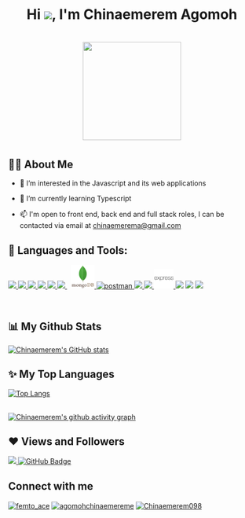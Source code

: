 
 <h1 align="center">Hi <img src="https://raw.githubusercontent.com/MartinHeinz/MartinHeinz/master/wave.gif" width="30px">, I'm Chinaemerem Agomoh</h1>

<h1 align="center"><a href="#"><img width="200" height="200" src="https://i.imgur.com/799y5A3.png"/></a></h1>

## 🙋‍♂️ About Me

- 👀 I’m interested in the Javascript and its web applications

- 🌱 I’m currently learning Typescript

- 📫 I'm open to front end, back end and full stack roles, I can be contacted via email at chinaemerema@gmail.com


## 🚀 Languages and Tools:

<p align="left"> 
    <a href="https://reactjs.org/" target="_blank"> <img src="https://img.icons8.com/ultraviolet/50/000000/react--v1.png"/> </a>
    <a href="https://developer.mozilla.org/en-US/docs/Web/JavaScript" target="_blank"> <img src="https://img.icons8.com/color/48/000000/javascript.png"/> </a> 
    <a href="https://www.w3.org/html/" target="_blank"> <img src="https://img.icons8.com/color/48/000000/html-5.png"/> </a> 
    <a href="https://www.w3schools.com/css/" target="_blank"> <img src="https://img.icons8.com/color/48/000000/css3.png"/> </a> 
    <a href="https://getbootstrap.com" target="_blank"> <img src="https://img.icons8.com/color/48/000000/bootstrap.png"/> </a> 
    <a style="padding-right:8px;" href="https://nodejs.org" target="_blank"> <img src="https://img.icons8.com/color/48/000000/nodejs.png"/> </a> 
    <a href="https://www.mongodb.com/" target="_blank"> <img src="https://raw.githubusercontent.com/devicons/devicon/master/icons/mongodb/mongodb-original-wordmark.svg" alt="mongodb" width="48" height="48"/> </a>  
    <a href="https://postman.com" target="_blank"> <img src="https://www.vectorlogo.zone/logos/getpostman/getpostman-icon.svg" alt="postman" width="45" height="45"/> </a>   
    <a href="https://git-scm.com/" target="_blank"> <img src="https://img.icons8.com/color/48/000000/git.png"/> </a> 
    <a href="https://redux.js.org" target="_blank"> <img src="https://img.icons8.com/color/48/000000/redux.png"/> </a>
    <a href="https://expressjs.com" target="_blank"> <img src="https://raw.githubusercontent.com/devicons/devicon/master/icons/express/express-original-wordmark.svg" alt="express" width="40" height="40"/> </a>
   <a href="https:/v4.mui.com" target="_blank">  <img src="https://img.icons8.com/color/50/000000/material-ui.png"/></a>
    <a href="https://www.npmjs.com/" target="_blank"> <img src="https://img.icons8.com/color/50/000000/npm.png"/></a>
    <a href="https://www.heroku.com/" target="_blank"> <img src="https://img.icons8.com/color/50/000000/heroku.png"/></a>   
</p>


<br/>

## 📊 My Github Stats

[![Chinaemerem's GitHub stats](https://github-readme-stats.vercel.app/api?username=AgomohC&hide=prs&count_private=true&show_icons=true&theme=radical)](https://github.com/anuraghazra/github-readme-stats)

## ✨ My Top Languages 

[![Top Langs](https://github-readme-stats.vercel.app/api/top-langs/?username=AgomohC&layout=compact)](https://github.com/anuraghazra/github-readme-stats)
<br/>
<br/>


[![Chinaemerem's github activity graph](https://activity-graph.herokuapp.com/graph?username=AgomohC&theme=react-dark)](https://github.com/ashutosh00710/github-readme-activity-graph)

## ❤ Views and Followers
<a href="https://github.com/Meghna-DAS/github-profile-views-counter">
    <img src="https://komarev.com/ghpvc/?username=AgomohC">
</a>
<a href="https://github.com/AgomohC?tab=followers">
    <img src="https://img.shields.io/github/followers/AgomohC?label=Followers&style=social" alt="GitHub Badge">
</a>

<br/>


## Connect with me


<p align="left">
<a href="https://twitter.com/femto_ace" target="blank"><img align="center" src="https://raw.githubusercontent.com/rahuldkjain/github-profile-readme-generator/master/src/images/icons/Social/twitter.svg" alt="femto_ace" height="30" width="40" /></a>
<a href="https://www.linkedin.com/in/agomohchinaemereme/" target="blank"><img align="center" src="https://raw.githubusercontent.com/rahuldkjain/github-profile-readme-generator/master/src/images/icons/Social/linked-in-alt.svg" alt="agomohchinaemereme" height="30" width="40" /></a>
<a href="https://hashnode.com/@Chinaemerem098" target="blank"><img align="center" src="https://raw.githubusercontent.com/rahuldkjain/github-profile-readme-generator/master/src/images/icons/Social/hashnode.svg" alt="Chinaemerem098" height="30" width="40" /></a>

</p>
<!---
AgomohC/AgomohC is a ✨ special ✨ repository because its `README.md` (this file) appears on your GitHub profile.
You can click the Preview link to take a look at your changes.
--->
